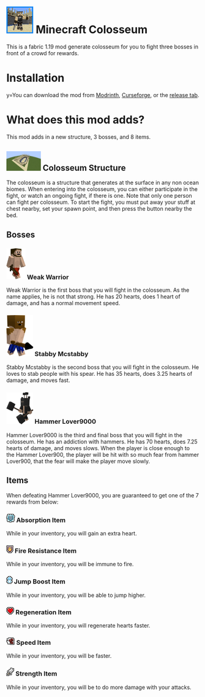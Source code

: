 # <img src="src/main/resources/assets/mccolosseum/icon.png" alt="Icon" width="70"/> Minecraft Colosseum
This is a fabric 1.19 mod generate colosseum for you to fight three bosses in front of a crowd for rewards.

# Installation
y=You can download the mod from [Modrinth](https://www.youtube.com/watch?v=dQw4w9WgXcQ), [Curseforge](https://www.youtube.com/watch?v=dQw4w9WgXcQ), or the [release tab](https://www.youtube.com/watch?v=dQw4w9WgXcQ).

# What does this mod adds?
This mod adds in a new structure, 3 bosses, and 8 items.

## <img src="imgs/colosseum.png" alt="Colosseum Structure" width="90"/>  Colosseum Structure
The colosseum is a structure that generates at the surface in any non ocean biomes. 
When entering into the colosseum, you can either participate in the fight, or watch an ongoing fight, if there is one.
Note that only one person can fight per colosseum. 
To start the fight, you must put away your stuff at chest nearby, set your spawn point, and then press the button nearby the bed.

## Bosses
### <img src="imgs/weak_warrior.png" alt="Weak Warrior" width="50"/> Weak Warrior
Weak Warrior is the first boss that you will fight in the colosseum. As the name applies, he is not that strong. He has 20 hearts, does 1 heart of damage, and has a normal movement speed.
### <img src="imgs/stabby_mcstabby.png" alt="Weak Warrior" width="70"/> Stabby Mcstabby
Stabby Mcstabby is the second boss that you will fight in the colosseum. He loves to stab people with his spear. He has 35 hearts, does 3.25 hearts of damage, and moves fast.
### <img src="imgs/hammer_lover9000.png" alt="Weak Warrior" width="70"/> Hammer Lover9000
Hammer Lover9000 is the third and final boss that you will fight in the colosseum. He has an addiction with hammers. He has 70 hearts, does 7.25 hearts of damage, and moves slows. When the player is close enough to the Hammer Lover900, the player will be hit with so much fear from hammer Lover900, that the fear will make the player move slowly.

## Items
When defeating Hammer Lover9000, you are guaranteed to get one of the 7 rewards from below:

### <img src="src/main/resources/assets/mccolosseum/textures/absorption_item.png" alt="Absorption Item"/>  Absorption Item
While in your inventory, you will gain an extra heart.

### <img src="src/main/resources/assets/mccolosseum/textures/fire_resistance_item.png" alt="Fire Resistance Item"/>  Fire Resistance Item
While in your inventory, you will be immune to fire.

### <img src="src/main/resources/assets/mccolosseum/textures/jump_boost_item.png" alt="Jump Boost Item"/>  Jump Boost Item
While in your inventory, you will be able to jump higher.

### <img src="src/main/resources/assets/mccolosseum/textures/regeneration_item.png" alt="Regeneration Item"/>  Regeneration Item
While in your inventory, you will regenerate hearts faster.

### <img src="src/main/resources/assets/mccolosseum/textures/speed_item.png" alt="Speed Item"/>  Speed Item
While in your inventory, you will be faster.

### <img src="src/main/resources/assets/mccolosseum/textures/strength_item.png" alt="Strength Item"/>  Strength Item
While in your inventory, you will be to do more damage with your attacks.
